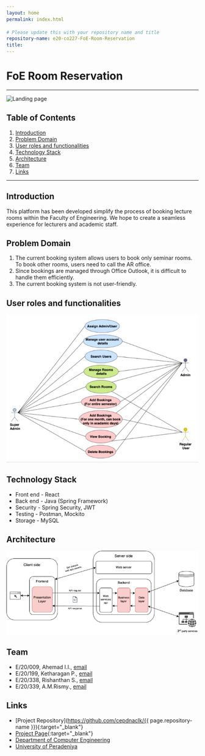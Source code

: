 ```yaml
---
layout: home
permalink: index.html

# Please update this with your repository name and title
repository-name: e20-co227-FoE-Room-Reservation
title:
---
```


[comment]: # "This is the standard layout for the project, but you can clean this and use your own template"

# FoE Room Reservation

---

![Landing page](./images/Screenshot%202024-12-01%20at%202.32.58%E2%80%AFPM.png)

 
## Table of Contents
1. [Introduction](#introduction)
2. [Problem Domain](#problem-domain)
3. [User roles and functionalities](#User-roles-and-functionalities)
4. [Technology Stack](#technology-stack)
5. [Architecture](#architecture)
6. [Team](#team)
7. [Links](#links)

---

## Introduction

This platform has been developed simplify the process of booking lecture rooms within the Faculty of Engineering. We hope to create a seamless experience for lecturers and academic staff.


## Problem Domain
1. The current booking system allows users to book only seminar rooms. To book other rooms, users need to call the AR office.
2. Since bookings are managed through Office Outlook, it is difficult to handle them efficiently.
3. The current booking system is not user-friendly.

## User roles and functionalities

![User functionalities](./images/IMG_3493.jpg)




## Technology Stack
- Front end  - React
- Back end - Java (Spring Framework)
- Security - Spring Security, JWT
- Testing - Postman, Mockito
- Storage - MySQL

  

## Architecture

![Control Flow](./images/Architecture.png)




## Team
-  E/20/009, Ahemad I.I., [email](e20009@eng.pdn.ac.lk)
-  E/20/199, Ketharagan P., [email](e20199@eng.pdn.ac.lk)
-  E/20/338, Rishanthan S., [email](e20338@eng.pdn.ac.lk)
-  E/20/339, A.M.Rismy., [email](e20339@eng.pdn.ac.lk)



## Links

- [Project Repository](https://github.com/cepdnaclk/{{ page.repository-name }}){:target="_blank"}
- [Project Page](https://cepdnaclk.github.io/e20-co227-FoE-Room-Reservation){:target="_blank"}
- [Department of Computer Engineering](http://www.ce.pdn.ac.lk/)
- [University of Peradeniya](https://eng.pdn.ac.lk/)


[//]: # (Please refer this to learn more about Markdown syntax)
[//]: # (https://github.com/adam-p/markdown-here/wiki/Markdown-Cheatsheet)
